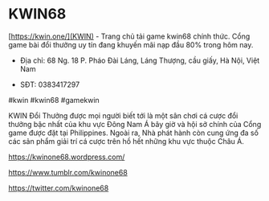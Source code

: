 # KWIN68

[https://kwin.one/](KWIN) - Trang chủ tải game kwin68 chính thức. Cổng game bài đổi thưởng uy tín đang khuyến mãi nạp đầu 80% trong hôm nay.

- Địa chỉ: 68 Ng. 18 P. Pháo Đài Láng, Láng Thượng, cầu giấy, Hà Nội, Việt Nam

- SĐT: 0383417297

 #kwin #kwin68 #gamekwin 

 KWIN Đổi Thưởng được mọi người biết tới là một sân chơi cá cược đổi thưởng bậc nhất của khu vực Đông Nam Á bây giờ và hội sở chính của Cổng game được đặt tại Philippines. Ngoài ra, Nhà phát hành còn cung ứng đa số các sản phẩm giải trí cá cược trên hồ hết những khu vực thuộc Châu Á.

https://kwinone68.wordpress.com/

https://www.tumblr.com/kwinone68

https://twitter.com/kwinone68

